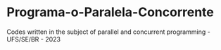 # Programa-o-Paralela-Concorrente

Codes written in the subject of parallel and concurrent programming - UFS/SE/BR - 2023
